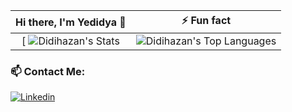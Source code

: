 

Hi there, I'm Yedidya 👋     | ⚡ Fun fact
:-------------------------:|:-------------------------:
[ ![Didihazan's Stats](https://github-readme-stats.vercel.app/api?username=Didihazan&theme=tokyonight&show_icons=true&hide_border=true&count_private=true)|![Didihazan's Top Languages](https://github-readme-stats.vercel.app/api/top-langs/?username=Didihazan&theme=tokyonight&show_icons=true&hide_border=true&layout=compact) 
<h3> 📫 Contact Me:</h3>

[![Linkedin](https://img.shields.io/badge/LinkedIn-0077B5?style=for-the-badge&logo=linkedin&logoColor=white)](https://www.linkedin.com/in/yedidya-hazan-176039224/)
